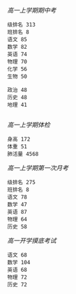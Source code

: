
*高一上学期期中考*    
```
级排名 313
班排名 8
语文 85
数学 82
英语 74
物理 70
化学 56
生物 50

政治 48
历史 48
地理 41
 
```
  
*高一上学期体检*  
```
身高 172
体重 51
肺活量 4568
```


*高一上学期第一次月考*    
```
级排名 275
班排名 8
语文 78
数学 47
英语 87
物理 64
历史 58
```

*高一开学摸底考试*  
```
语文 68
数学 104
英语 68
物理 72
历史 72
```
